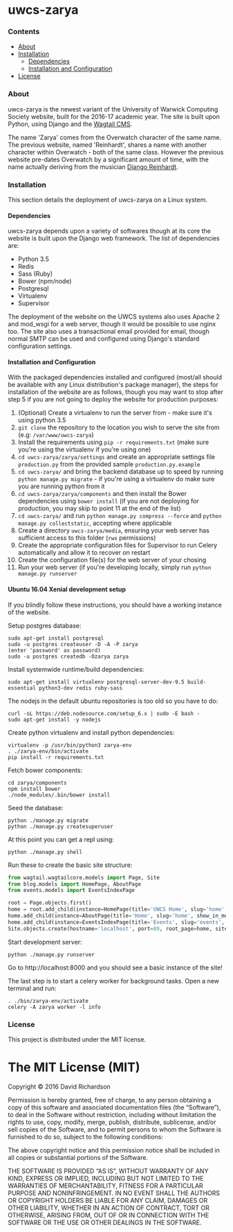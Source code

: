 # uwcs-zarya

### Contents
* [About](#about)
* [Installation](#installation)
  * [Dependencies](#dependencies)
  * [Installation and Configuration](#installation-and-configuration)
* [License](#license)

### About
uwcs-zarya is the newest variant of the University of Warwick Computing Society website, built for the 2016-17 academic year. The site is built upon Python, using Django and the [Wagtail CMS](https://github.com/torchbox/wagtail).

The name 'Zarya' comes from the Overwatch character of the same name. The previous website, named 'Reinhardt', shares a name with another character within Overwatch - both of the same class. However the previous website pre-dates Overwatch by a significant amount of time, with the name actually deriving from the musician [Django Reinhardt](https://en.wikipedia.org/wiki/Django_Reinhardt).

### Installation
This section details the deployment of uwcs-zarya on a Linux system.

#### Dependencies
uwcs-zarya depends upon a variety of softwares though at its core the website is built upon the Django web framework. The list of dependencies are:

* Python 3.5
* Redis
* Sass (Ruby)
* Bower (npm/node)
* Postgresql
* Virtualenv
* Supervisor

The deployment of the website on the UWCS systems also uses Apache 2 and mod_wsgi for a web server, though it would be possible to use nginx too. The site also uses a transactional email provided for email, though normal SMTP can be used and configured using Django's standard configuration settings.

#### Installation and Configuration
With the packaged dependencies installed and configured (most/all should be available with any Linux distribution's package manager), the steps for installation of the website are as follows, though you may want to stop after step 5 if you are not going to deploy the website for production purposes:

1. (Optional) Create a virtualenv to run the server from - make sure it's using python 3.5
2. `git clone` the repository to the location you wish to serve the site from (e.g: `/var/www/uwcs-zarya`)
3. Install the requirements using `pip -r requirements.txt` (make sure you're using the virtualenv if you're using one)
4. `cd uwcs-zarya/zarya/settings` and create an appropriate settings file `production.py` from the provided sample `production.py.example`
5. `cd uwcs-zarya/` and bring the backend database up to speed by running `python manage.py migrate` - if you're using a virtualenv do make sure you are running python from it
6. `cd uwcs-zarya/zarya/components` and then install the Bower dependencies using `bower install` (if you are not deploying for production, you may skip to point 11 at the end of the list)
7. `cd uwcs-zarya/` and run `python manage.py compress --force` and `python manage.py collectstatic`, accepting where applicable
8. Create a directory `uwcs-zarya/media`, ensuring your web server has sufficient access to this folder (`rwx` permissions)
9. Create the appropriate configuration files for Supervisor to run Celery automatically and allow it to recover on restart
10. Create the configuration file(s) for the web server of your chosing
11. Run your web server (if you're developing locally, simply run `python manage.py runserver`

#### Ubuntu 16.04 Xenial development setup

If you blindly follow these instructions, you should have a working instance of the website.

Setup postgres database:
```
sudo apt-get install postgresql
sudo -u postgres createuser -D -A -P zarya
(enter 'password' as password)
sudo -u postgres createdb -Ozarya zarya
```

Install systemwide runtime/build dependencies:
```
sudo apt-get install virtualenv postgresql-server-dev-9.5 build-essential python3-dev redis ruby-sass
```

The nodejs in the default ubuntu repositories is too old so you have to do:
```
curl -sL https://deb.nodesource.com/setup_6.x | sudo -E bash -
sudo apt-get install -y nodejs
```

Create python virtualenv and install python dependencies:
```
virtualenv -p /usr/bin/python3 zarya-env
. ./zarya-env/bin/activate
pip install -r requirements.txt
```

Fetch bower components:
```
cd zarya/components
npm install bower
./node_modules/.bin/bower install
```

Seed the database:
```
python ./manage.py migrate
python ./manage.py createsuperuser
```

At this point you can get a repl using:
```
python ./manage.py shell
```

Run these to create the basic site structure:
```python
from wagtail.wagtailcore.models import Page, Site
from blog.models import HomePage, AboutPage
from events.models import EventsIndexPage

root = Page.objects.first()
home = root.add_child(instance=HomePage(title='UWCS Home', slug='home', description='UWCS Home', show_in_menus=True))
home.add_child(instance=AboutPage(title='Home', slug='home', show_in_menus=True))
home.add_child(instance=EventsIndexPage(title='Events', slug='events', show_in_menus=True))
Site.objects.create(hostname='localhost', port=80, root_page=home, site_name='local', is_default_site=True)
```

Start development server:
```
python ./manage.py runserver
```

Go to http://localhost:8000 and you should see a basic instance of the site!

The last step is to start a celery worker for background tasks. Open a new terminal and run:

```
. ./bin/zarya-env/activate
celery -A zarya worker -l info
```

### License
This project is distributed under the MIT license.

The MIT License (MIT)
=====================

Copyright © 2016 David Richardson

Permission is hereby granted, free of charge, to any person
obtaining a copy of this software and associated documentation
files (the “Software”), to deal in the Software without
restriction, including without limitation the rights to use,
copy, modify, merge, publish, distribute, sublicense, and/or sell
copies of the Software, and to permit persons to whom the
Software is furnished to do so, subject to the following
conditions:

The above copyright notice and this permission notice shall be
included in all copies or substantial portions of the Software.

THE SOFTWARE IS PROVIDED “AS IS”, WITHOUT WARRANTY OF ANY KIND,
EXPRESS OR IMPLIED, INCLUDING BUT NOT LIMITED TO THE WARRANTIES
OF MERCHANTABILITY, FITNESS FOR A PARTICULAR PURPOSE AND
NONINFRINGEMENT. IN NO EVENT SHALL THE AUTHORS OR COPYRIGHT
HOLDERS BE LIABLE FOR ANY CLAIM, DAMAGES OR OTHER LIABILITY,
WHETHER IN AN ACTION OF CONTRACT, TORT OR OTHERWISE, ARISING
FROM, OUT OF OR IN CONNECTION WITH THE SOFTWARE OR THE USE OR
OTHER DEALINGS IN THE SOFTWARE.
